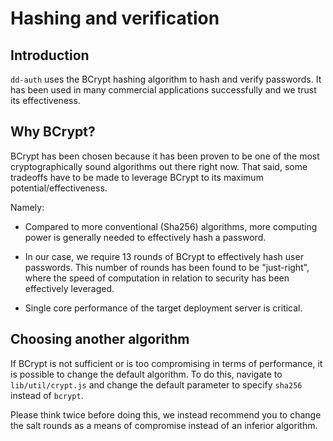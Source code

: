 # Hashing and verification

## Introduction

`dd-auth` uses the BCrypt hashing algorithm to hash and verify passwords. It has been used in many commercial applications successfully and we trust its effectiveness.

## Why BCrypt?

BCrypt has been chosen because it has been proven to be one of the most cryptographically sound algorithms out there right now. That said, some tradeoffs have to be made to leverage BCrypt to its maximum potential/effectiveness.

Namely:
 * Compared to more conventional (Sha256) algorithms, more computing power is generally needed to effectively hash a password.

 * In our case, we require 13 rounds of BCrypt to effectively hash user passwords. This number of rounds has been found to be "just-right", where the speed of computation in relation to security has been effectively leveraged.

 * Single core performance of the target deployment server is critical.

## Choosing another algorithm

If BCrypt is not sufficient or is too compromising in terms of performance, it is possible to change the default algorithm. To do this, navigate to `lib/util/crypt.js` and change the default parameter to specify `sha256` instead of `bcrypt`.

Please think twice before doing this, we instead recommend you to change the salt rounds as a means of compromise instead of an inferior algorithm.
